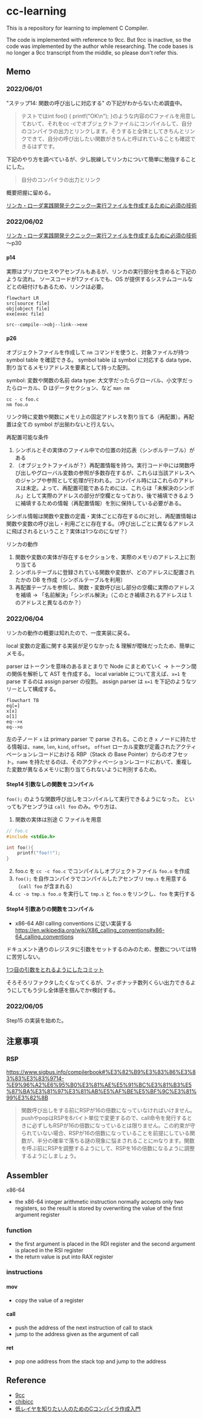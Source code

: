 # cc-learning

This is a repository for learning to implement C Compiler.

The code is implemented with reference to 9cc.
But 9cc is inactive, so the code was implemented by the author while researching.
The code bases is no longer a 9cc transcript from the middle, so please don't refer this.

## Memo

### 2022/06/01

"ステップ14: 関数の呼び出しに対応する" の下記がわからないため調査中。

> テストではint foo() { printf("OK\n"); }のような内容のCファイルを用意しておいて、それをcc -cでオブジェクトファイルにコンパイルして、自分のコンパイラの出力とリンクします。そうすると全体としてきちんとリンクできて、自分の呼び出したい関数がきちんと呼ばれていることも確認できるはずです。

下記のやり方を調べているが、少し脱線してリンカについて簡単に勉強することにした。

> 自分のコンパイラの出力とリンク

概要把握に留める。

[リンカ・ローダ実践開発テクニック―実行ファイルを作成するために必須の技術](https://www.amazon.co.jp/%E3%83%AA%E3%83%B3%E3%82%AB%E3%83%BB%E3%83%AD%E3%83%BC%E3%83%80%E5%AE%9F%E8%B7%B5%E9%96%8B%E7%99%BA%E3%83%86%E3%82%AF%E3%83%8B%E3%83%83%E3%82%AF%E2%80%95%E5%AE%9F%E8%A1%8C%E3%83%95%E3%82%A1%E3%82%A4%E3%83%AB%E3%82%92%E4%BD%9C%E6%88%90%E3%81%99%E3%82%8B%E3%81%9F%E3%82%81%E3%81%AB%E5%BF%85%E9%A0%88%E3%81%AE%E6%8A%80%E8%A1%93-COMPUTER-TECHNOLOGY-%E5%9D%82%E4%BA%95-%E5%BC%98%E4%BA%AE/dp/4789838072)

### 2022/06/02

[リンカ・ローダ実践開発テクニック―実行ファイルを作成するために必須の技術](https://www.amazon.co.jp/%E3%83%AA%E3%83%B3%E3%82%AB%E3%83%BB%E3%83%AD%E3%83%BC%E3%83%80%E5%AE%9F%E8%B7%B5%E9%96%8B%E7%99%BA%E3%83%86%E3%82%AF%E3%83%8B%E3%83%83%E3%82%AF%E2%80%95%E5%AE%9F%E8%A1%8C%E3%83%95%E3%82%A1%E3%82%A4%E3%83%AB%E3%82%92%E4%BD%9C%E6%88%90%E3%81%99%E3%82%8B%E3%81%9F%E3%82%81%E3%81%AB%E5%BF%85%E9%A0%88%E3%81%AE%E6%8A%80%E8%A1%93-COMPUTER-TECHNOLOGY-%E5%9D%82%E4%BA%95-%E5%BC%98%E4%BA%AE/dp/4789838072) 〜p30

#### p14

実際はプリプロセスやアセンブルもあるが、リンカの実行部分を含めると下記のような流れ。
ソースコードが1ファイルでも、OS が提供するシステムコールなどとの紐付けもあるため、リンクは必要。

```mermaid
flowchart LR
src[source file]
obj[object file]
exe[exec file]

src--compile-->obj--link-->exe
```


#### p26

オブジェクトファイルを作成して `nm` コマンドを使うと、対象ファイルが持つ symbol table を確認できる。
symbol table は symbol に対応する data type、割り当てるメモリアドレスを要素として持った配列。

symbol: 変数や関数の名前
data type: 大文字だったらグローバル、小文字だったらローカル、D はデータセクション、など `man nm`

```
cc - c foo.c
nm foo.o
```

リンク時に変数や関数にメモリ上の固定アドレスを割り当てる（再配置）。再配置は全ての symbol が出揃わないと行えない。

再配置可能な条件
1. シンボルとその実体のファイル中での位置の対応表（シンボルテーブル）がある
2. （オブジェクトファイルが？）再配置情報を持つ。実行コード中には関数呼び出しやグローバル変数の参照が多数存在するが、これらは当該アドレスへのジャンプや参照として処理が行われる。コンパイル時にはこれらのアドレスは未定。よって、再配置可能であるためには、これらは「未解決のシンボル」として実際のアドレスの部分が空欄となっており、後で補填できるように補填するための情報（再配置情報）を別に保持している必要がある。

シンボル情報は関数や変数の定義・実体ごとに存在するのに対し、再配置情報は関数や変数の呼び出し・利用ごとに存在する。（呼び出しごとに異なるアドレスに飛ばされるということ？実体は1つなのになぜ？）

リンカの動作
1. 関数や変数の実体が存在するセクションを、実際のメモリのアドレス上に割り当てる
2. シンボルテーブルに登録されている関数や変数が、どのアドレスに配置されたかの DB を作成（シンボルテーブルを利用）
3. 再配置テーブルを参照し、関数・変数呼び出し部分の空欄に実際のアドレスを補填 -> 「名前解決」「シンボル解決」（このとき補填されるアドレスは 1. のアドレスと異なるのか？）

### 2022/06/04

リンカの動作の概要は知れたので、一度実装に戻る。

local 変数の定義に関する実装が足りなかった & 理解が曖昧だったため、簡単にメモる。

parser はトークンを意味のあるまとまりで Node にまとめていく -> トークン間の関係を解析して AST を作成する。
local variable について言えば、`x=1` を parse するのは assign parser の役割。
assign parser は `x=1` を下記のようなツリーとして構成する。

```mermaid
flowchart TB
eq[=]
x[x]
o[1]
eq-->x
eq-->o
```

左の子ノード `x` は primary parser で parse される。このとき `x` ノードに持たせる情報は、`name`, `len`, `kind`, `offset`。
`offset` ローカル変数が定義されたアクティベーションレコードにおける RBP（Stack の Base Pointer）からのオフセット。`name` を持たせるのは、そのアクティベーションレコードにおいて、重複した変数が異なるメモリに割り当てられないように判別するため。

#### Step14 引数なしの関数をコンパイル

`foo();` のような関数呼び出しをコンパイルして実行できるようになった。
といってもアセンブラは `call foo` のみ。やり方は、

1. 関数の実体は別途 C ファイルを用意
```c
// foo.c
#include <stdio.h>

int foo(){
	printf("foo!!");
}
```

2. foo.c を `cc -c foo.c` でコンパイルしオブジェクトファイル `foo.o` を作成
3. `foo();` を自作コンパイラでコンパイルしたアセンブリ `tmp.s` を用意する（`call foo` が含まれる）
4. `cc -o tmp.s foo.o` を実行して `tmp.s` と `foo.o` をリンクし、`foo` を実行する

#### Step14 引数ありの関数をコンパイル

- x86-64 ABI calling conventions に従い実装する
https://en.wikipedia.org/wiki/X86_calling_conventions#x86-64_calling_conventions

ドキュメント通りのレジスタに引数をセットするのみのため、整数については特に苦労しない。


[1つ目の引数をとれるようにしたコミット](https://github.com/yryrgogo/cc-learning/commit/0c08dd64cbe83b2009e8619a31373cdf66913a2)

そろそろリファクタしたくなってくるが、フィボナッチ数列くらい出力できるようにしてもう少し全体感を掴んでかr検討する。

### 2022/06/05

Step15 の実装を始めた。


## 注意事項

### RSP

https://www.sigbus.info/compilerbook#%E3%82%B9%E3%83%86%E3%83%83%E3%83%9714-%E9%96%A2%E6%95%B0%E3%81%AE%E5%91%BC%E3%81%B3%E5%87%BA%E3%81%97%E3%81%AB%E5%AF%BE%E5%BF%9C%E3%81%99%E3%82%8B
> 関数呼び出しをする前にRSPが16の倍数になっていなければいけません。pushやpopはRSPを8バイト単位で変更するので、call命令を発行するときに必ずしもRSPが16の倍数になっているとは限りません。この約束が守られていない場合、RSPが16の倍数になっていることを前提にしている関数が、半分の確率で落ちる謎の現象に悩まされることにmなります。関数を呼ぶ前にRSPを調整するようにして、RSPを16の倍数になるように調整するようにしましょう。

## Assembler

x86-64

- the x86-64 integer arithmetic instruction normally accepts only two registers, so the result is stored by overwriting the value of the first argument register

### function

- the first argument is placed in the RDI register and the second argument is placed in the RSI register
- the return value is put into RAX register

### instructions

#### mov

- copy the value of a register

#### call

- push the address of the next instruction of call to stack
- jump to the address given as the argument of call

#### ret

- pop one address from the stack top and jump to the address

## Reference

- [9cc](https://github.com/rui314/9cc)
- [chibicc](https://github.com/rui314/chibicc)
- [低レイヤを知りたい人のためのCコンパイラ作成入門](https://www.sigbus.info/compilerbook)
